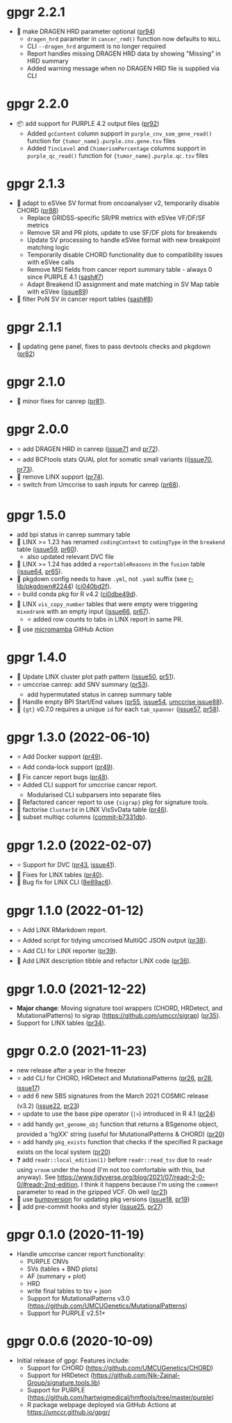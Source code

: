 
# gpgr 2.2.1

- :wrench: make DRAGEN HRD parameter optional ([pr94](https://github.com/umccr/gpgr/pull/94))
  - `dragen_hrd` parameter in `cancer_rmd()` function now defaults to `NULL`
  - CLI `--dragen_hrd` argument is no longer required
  - Report handles missing DRAGEN HRD data by showing "Missing" in HRD summary
  - Added warning message when no DRAGEN HRD file is supplied via CLI

# gpgr 2.2.0

- :package: add support for PURPLE 4.2 output files ([pr92](https://github.com/umccr/gpgr/pull/92))
  - Added `gcContent` column support in `purple_cnv_som_gene_read()` function for `{tumor_name}.purple.cnv.gene.tsv` files
  - Added `TincLevel` and `ChimerismPercentage` columns support in `purple_qc_read()` function for `{tumor_name}.purple.qc.tsv` files


# gpgr 2.1.3

- :wrench: adapt to eSVee SV format from oncoanalyser v2, temporarily disable CHORD ([pr88](https://github.com/umccr/gpgr/pull/88))
  - Replace GRIDSS-specific SR/PR metrics with eSVee VF/DF/SF metrics
  - Remove SR and PR plots, update to use SF/DF plots for breakends
  - Update SV processing to handle eSVee format with new breakpoint matching logic
  - Temporarily disable CHORD functionality due to compatibility issues with eSVee calls
  - Remove MSI fields from cancer report summary table - always 0 since PURPLE 4.1 ([sash#7](https://github.com/umccr/sash/issues/7))
  - Adapt Breakend ID assignment and mate matching in SV Map table with eSVee ([issue89](https://github.com/umccr/gpgr/issues/89))
- :wrench: filter PoN SV in cancer report tables ([sash#8](https://github.com/umccr/sash/issues/8))

# gpgr 2.1.1

- :bug: updating gene panel, fixes to pass devtools checks and pkgdown ([pr82](https://github.com/umccr/gpgr/pull/82))

# gpgr 2.1.0

- :bug: minor fixes for canrep ([pr81](https://github.com/umccr/gpgr/pull/81)).

# gpgr 2.0.0

- :star: add DRAGEN HRD in canrep ([issue71](https://github.com/umccr/gpgr/pull/71) and [pr72](https://github.com/umccr/gpgr/pull/72)).
- :star: add BCFtools stats QUAL plot for somatic small variants (([issue70](https://github.com/umccr/gpgr/issues/70), [pr73](https://github.com/umccr/gpgr/pull/73)).
- :wrench: remove LINX support ([pr74](https://github.com/umccr/gpgr/pull/74)).
- :star: switch from Umccrise to sash inputs for canrep ([pr68](https://github.com/umccr/gpgr/pull/68)).

# gpgr 1.5.0

- add bpi status in canrep summary table
- :bug: LINX >= 1.23 has renamed `codingContext` to `codingType` in the `breakend` table
  ([issue59](https://github.com/umccr/gpgr/issues/59), [pr60](https://github.com/umccr/gpgr/pull/60)).
  - also updated relevant DVC file
- :bug: LINX >= 1.24 has added a `reportableReasons` in the `fusion` table
  ([issue64](https://github.com/umccr/gpgr/issues/64), [pr65](https://github.com/umccr/gpgr/pull/65)).
- :bug: pkgdown config needs to have `.yml`, not `.yaml` suffix (see [r-lib/pkgdown#2244](https://github.com/r-lib/pkgdown/issues/2244)) ([ci040bd2f](https://github.com/umccr/gpgr/commit/040bd2f)).
- :star: build conda pkg for R v4.2 ([ci0dbe49d](https://github.com/umccr/gpgr/commit/0dbe49d)).
- :bug: LINX `vis_copy_number` tables that were empty were triggering `mixedrank` with an empty input ([issue66](https://github.com/umccr/gpgr/issues/64), [pr67](https://github.com/umccr/gpgr/pull/67)).
  - :star: added row counts to tabs in LINX report in same PR.
- :wrench: use [micromamba](https://github.com/mamba-org/setup-micromamba/tree/main) GitHub Action

# gpgr 1.4.0

- :bug: Update LINX cluster plot path pattern ([issue50](https://github.com/umccr/gpgr/issues/50),
  [pr51](https://github.com/umccr/gpgr/pull/51)).
- :star: umccrise canrep: add SNV summary ([pr53](https://github.com/umccr/gpgr/pull/53)).
  - add hypermutated status in canrep summary table
- :bug: Handle empty BPI Start/End values ([pr55](https://github.com/umccr/gpgr/pull/55),
  [issue54](https://github.com/umccr/gpgr/issues/54), [umccrise issue88](https://github.com/umccr/umccrise/issues/88)).
- :bug: `{gt}` v0.7.0 requires a unique `id` for each `tab_spanner` ([issue57](https://github.com/umccr/gpgr/issues/57),
  [pr58](https://github.com/umccr/gpgr/pull/58)).

# gpgr 1.3.0 (2022-06-10)

- :star: Add Docker support ([pr49](https://github.com/umccr/gpgr/pull/49)).
- :star: Add conda-lock support ([pr49](https://github.com/umccr/gpgr/pull/49)).
- :bug: Fix cancer report bugs ([pr48](https://github.com/umccr/gpgr/pull/48)).
- :star: Added CLI support for umccrise cancer report.
  - Modularised CLI subparsers into separate files
- :wrench: Refactored cancer report to use `{sigrap}` pkg for signature tools.
- :wrench: factorise `ClusterId` in LINX VisSvData table ([pr46](https://github.com/umccr/gpgr/pull/46)).
- :wrench: subset multiqc columns ([commit-b7331db](https://github.com/umccr/gpgr/commit/b7331db86151bcbd82268dad264acf823df7471d)).

# gpgr 1.2.0 (2022-02-07)

- :star: Support for DVC ([pr43](https://github.com/umccr/gpgr/pull/43), [issue41](https://github.com/umccr/gpgr/issues/41)).
- :wrench: Fixes for LINX tables ([pr40](https://github.com/umccr/gpgr/pull/40)).
- :wrench: Bug fix for LINX CLI ([8e89ac6](https://github.com/umccr/gpgr/commit/8e89ac67ba45d64e814772b1c12d6fc3b8e7a45d)).

# gpgr 1.1.0 (2022-01-12)

- :star: Add LINX RMarkdown report.
- :star: Added script for tidying umccrised MultiQC JSON output ([pr38](https://github.com/umccr/gpgr/pull/38)).
- :star: Add CLI for LINX reporter ([pr39](https://github.com/umccr/gpgr/pull/39)).
- :wrench: Add LINX description tibble and refactor LINX code ([pr36](https://github.com/umccr/gpgr/pull/36)).

# gpgr 1.0.0 (2021-12-22)

- **Major change**: Moving signature tool wrappers (CHORD, HRDetect, and
  MutationalPatterns) to sigrap (https://github.com/umccr/sigrap)
  ([pr35](https://github.com/umccr/gpgr/pull/35)).
- Support for LINX tables ([pr34](https://github.com/umccr/gpgr/pull/34)).

# gpgr 0.2.0 (2021-11-23)

- new release after a year in the freezer
- :star: add CLI for CHORD, HRDetect and MutationalPatterns
  ([pr26](https://github.com/umccr/gpgr/pull/26),
  [pr28](https://github.com/umccr/gpgr/pull/28),
  [issue17](https://github.com/umccr/gpgr/issues/17))
- :star: add 6 new SBS signatures from the March 2021 COSMIC release (v3.2)
  ([issue22](https://github.com/umccr/gpgr/issues/22),
  [pr23](https://github.com/umccr/gpgr/pull/23))
- :star: update to use the base pipe operator (`|>`) introduced in R 4.1
  ([pr24](https://github.com/umccr/gpgr/pull/24))
- :star: add handy `get_genome_obj` function that returns a BSgenome object, provided
  a 'hgXX' string (useful for MutationalPatterns & CHORD)
  ([pr20](https://github.com/umccr/gpgr/pull/20))
- :star: add handy `pkg_exists` function that checks if the specified R package
  exists on the local system ([pr20](https://github.com/umccr/gpgr/pull/20))
- :question: add `readr::local_edition(1)` before `readr::read_tsv` due to
  `readr` using `vroom` under the hood (I'm not too comfortable with this,
  but anyway). See <https://www.tidyverse.org/blog/2021/07/readr-2-0-0/#readr-2nd-edition>.
  I think it happens because I'm using the `comment` parameter to read in the
  gzipped VCF. Oh well ([pr21](https://github.com/umccr/gpgr/pull/21))
- :wrench: use [bumpversion](https://github.com/c4urself/bump2version) for
  updating pkg versions
  ([issue18](https://github.com/umccr/gpgr/issues/18),
  [pr19](https://github.com/umccr/gpgr/pull/19))
- :wrench: add pre-commit hooks and styler
  ([issue25](https://github.com/umccr/gpgr/issues/25),
  [pr27](https://github.com/umccr/gpgr/pull/27))

# gpgr 0.1.0 (2020-11-19)

- Handle umccrise cancer report functionality:
  - PURPLE CNVs
  - SVs (tables + BND plots)
  - AF (summary + plot)
  - HRD
  - write final tables to tsv + json
  - Support for MutationalPatterns v3.0 (https://github.com/UMCUGenetics/MutationalPatterns)
  - Support for PURPLE v2.51+

# gpgr 0.0.6 (2020-10-09)

- Initial release of gpgr. Features include:
  - Support for CHORD (https://github.com/UMCUGenetics/CHORD)
  - Support for HRDetect (https://github.com/Nik-Zainal-Group/signature.tools.lib)
  - Support for PURPLE (https://github.com/hartwigmedical/hmftools/tree/master/purple)
  - R package webpage deployed via GitHub Actions at https://umccr.github.io/gpgr/
